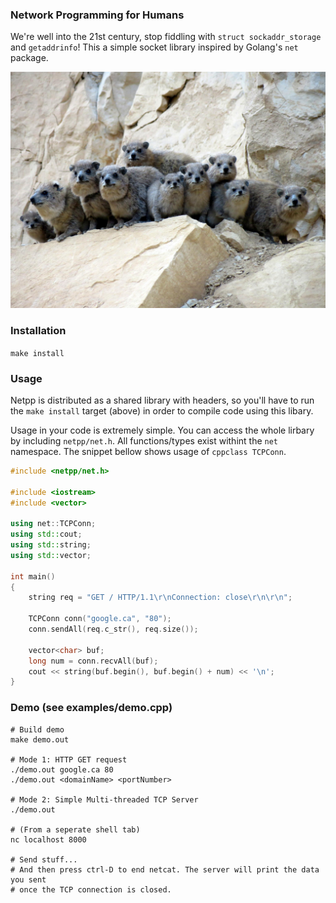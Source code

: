 ### Network Programming for Humans
We're well into the 21st century, stop fiddling with `struct sockaddr_storage`
and `getaddrinfo`! This a simple socket library inspired by Golang's `net`
package.

![Alt text](img/furries.jpg?raw=true "Lol")

### Installation
```make install```

### Usage
Netpp is distributed as a shared library with headers, so you'll have to run
the ```make install``` target (above) in order to compile code using this
libary.

Usage in your code is extremely simple. You can access the whole lirbary by
including ```netpp/net.h```. All functions/types exist withint the ```net```
namespace. The snippet bellow shows usage of ```cppclass TCPConn```.

```cpp
#include <netpp/net.h>

#include <iostream>
#include <vector>

using net::TCPConn;
using std::cout;
using std::string;
using std::vector;

int main()
{
	string req = "GET / HTTP/1.1\r\nConnection: close\r\n\r\n";

	TCPConn conn("google.ca", "80");
	conn.sendAll(req.c_str(), req.size());

	vector<char> buf;
	long num = conn.recvAll(buf);
	cout << string(buf.begin(), buf.begin() + num) << '\n';
}
```

### Demo (see examples/demo.cpp)
```
# Build demo
make demo.out

# Mode 1: HTTP GET request
./demo.out google.ca 80
./demo.out <domainName> <portNumber>

# Mode 2: Simple Multi-threaded TCP Server
./demo.out

# (From a seperate shell tab)
nc localhost 8000

# Send stuff...
# And then press ctrl-D to end netcat. The server will print the data you sent
# once the TCP connection is closed.
```
